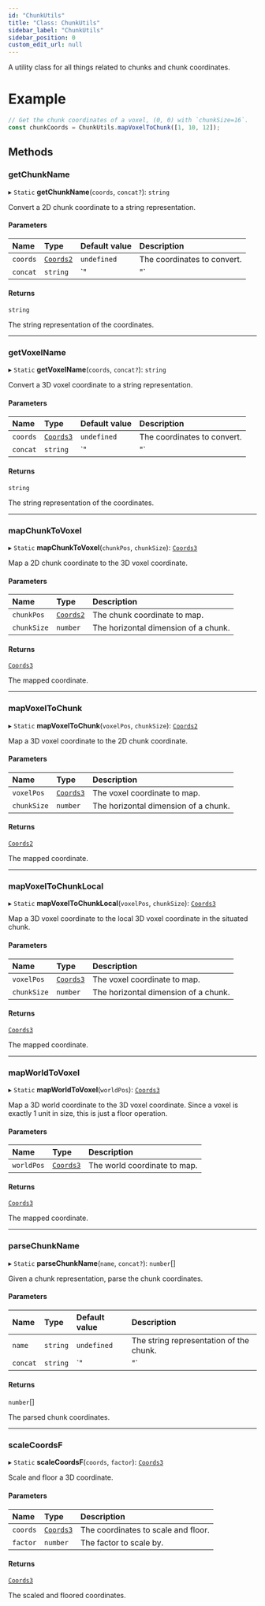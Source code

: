 ```yaml
---
id: "ChunkUtils"
title: "Class: ChunkUtils"
sidebar_label: "ChunkUtils"
sidebar_position: 0
custom_edit_url: null
---
```


A utility class for all things related to chunks and chunk coordinates.

# Example
```ts
// Get the chunk coordinates of a voxel, (0, 0) with `chunkSize=16`.
const chunkCoords = ChunkUtils.mapVoxelToChunk([1, 10, 12]);
```

## Methods

### getChunkName

▸ `Static` **getChunkName**(`coords`, `concat?`): `string`

Convert a 2D chunk coordinate to a string representation.

#### Parameters

| Name | Type | Default value | Description |
| :------ | :------ | :------ | :------ |
| `coords` | [`Coords2`](../modules.md#coords2-38) | `undefined` | The coordinates to convert. |
| `concat` | `string` | `"|"` | The concatenation string to use. |

#### Returns

`string`

The string representation of the coordinates.

___

### getVoxelName

▸ `Static` **getVoxelName**(`coords`, `concat?`): `string`

Convert a 3D voxel coordinate to a string representation.

#### Parameters

| Name | Type | Default value | Description |
| :------ | :------ | :------ | :------ |
| `coords` | [`Coords3`](../modules.md#coords3-38) | `undefined` | The coordinates to convert. |
| `concat` | `string` | `"|"` | The concatenation string to use. |

#### Returns

`string`

The string representation of the coordinates.

___

### mapChunkToVoxel

▸ `Static` **mapChunkToVoxel**(`chunkPos`, `chunkSize`): [`Coords3`](../modules.md#coords3-38)

Map a 2D chunk coordinate to the 3D voxel coordinate.

#### Parameters

| Name | Type | Description |
| :------ | :------ | :------ |
| `chunkPos` | [`Coords2`](../modules.md#coords2-38) | The chunk coordinate to map. |
| `chunkSize` | `number` | The horizontal dimension of a chunk. |

#### Returns

[`Coords3`](../modules.md#coords3-38)

The mapped coordinate.

___

### mapVoxelToChunk

▸ `Static` **mapVoxelToChunk**(`voxelPos`, `chunkSize`): [`Coords2`](../modules.md#coords2-38)

Map a 3D voxel coordinate to the 2D chunk coordinate.

#### Parameters

| Name | Type | Description |
| :------ | :------ | :------ |
| `voxelPos` | [`Coords3`](../modules.md#coords3-38) | The voxel coordinate to map. |
| `chunkSize` | `number` | The horizontal dimension of a chunk. |

#### Returns

[`Coords2`](../modules.md#coords2-38)

The mapped coordinate.

___

### mapVoxelToChunkLocal

▸ `Static` **mapVoxelToChunkLocal**(`voxelPos`, `chunkSize`): [`Coords3`](../modules.md#coords3-38)

Map a 3D voxel coordinate to the local 3D voxel coordinate in the situated chunk.

#### Parameters

| Name | Type | Description |
| :------ | :------ | :------ |
| `voxelPos` | [`Coords3`](../modules.md#coords3-38) | The voxel coordinate to map. |
| `chunkSize` | `number` | The horizontal dimension of a chunk. |

#### Returns

[`Coords3`](../modules.md#coords3-38)

The mapped coordinate.

___

### mapWorldToVoxel

▸ `Static` **mapWorldToVoxel**(`worldPos`): [`Coords3`](../modules.md#coords3-38)

Map a 3D world coordinate to the 3D voxel coordinate. Since a voxel is
exactly 1 unit in size, this is just a floor operation.

#### Parameters

| Name | Type | Description |
| :------ | :------ | :------ |
| `worldPos` | [`Coords3`](../modules.md#coords3-38) | The world coordinate to map. |

#### Returns

[`Coords3`](../modules.md#coords3-38)

The mapped coordinate.

___

### parseChunkName

▸ `Static` **parseChunkName**(`name`, `concat?`): `number`[]

Given a chunk representation, parse the chunk coordinates.

#### Parameters

| Name | Type | Default value | Description |
| :------ | :------ | :------ | :------ |
| `name` | `string` | `undefined` | The string representation of the chunk. |
| `concat` | `string` | `"|"` | The concatenation string used. |

#### Returns

`number`[]

The parsed chunk coordinates.

___

### scaleCoordsF

▸ `Static` **scaleCoordsF**(`coords`, `factor`): [`Coords3`](../modules.md#coords3-38)

Scale and floor a 3D coordinate.

#### Parameters

| Name | Type | Description |
| :------ | :------ | :------ |
| `coords` | [`Coords3`](../modules.md#coords3-38) | The coordinates to scale and floor. |
| `factor` | `number` | The factor to scale by. |

#### Returns

[`Coords3`](../modules.md#coords3-38)

The scaled and floored coordinates.
